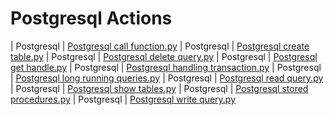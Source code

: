 

 # Postgresql Actions 

| Postgresql | [Postgresql call function.py](https://github.com/unskript/Awesome-CloudOps-Automation/tree/master/Postgresql/legos/postgresql_call_function) 
| Postgresql | [Postgresql create table.py](https://github.com/unskript/Awesome-CloudOps-Automation/tree/master/Postgresql/legos/postgresql_create_table) 
| Postgresql | [Postgresql delete query.py](https://github.com/unskript/Awesome-CloudOps-Automation/tree/master/Postgresql/legos/postgresql_delete_query) 
| Postgresql | [Postgresql get handle.py](https://github.com/unskript/Awesome-CloudOps-Automation/tree/master/Postgresql/legos/postgresql_get_handle) 
| Postgresql | [Postgresql handling transaction.py](https://github.com/unskript/Awesome-CloudOps-Automation/tree/master/Postgresql/legos/postgresql_handling_transaction) 
| Postgresql | [Postgresql long running queries.py](https://github.com/unskript/Awesome-CloudOps-Automation/tree/master/Postgresql/legos/postgresql_long_running_queries) 
| Postgresql | [Postgresql read query.py](https://github.com/unskript/Awesome-CloudOps-Automation/tree/master/Postgresql/legos/postgresql_read_query) 
| Postgresql | [Postgresql show tables.py](https://github.com/unskript/Awesome-CloudOps-Automation/tree/master/Postgresql/legos/postgresql_show_tables) 
| Postgresql | [Postgresql stored procedures.py](https://github.com/unskript/Awesome-CloudOps-Automation/tree/master/Postgresql/legos/postgresql_stored_procedures) 
| Postgresql | [Postgresql write query.py](https://github.com/unskript/Awesome-CloudOps-Automation/tree/master/Postgresql/legos/postgresql_write_query) 
